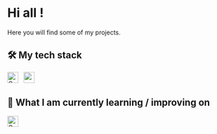 # Hi all !

Here you will find some of my projects.

## 🛠  My tech stack

<a name="learning-now"></a>

[<img src="https://img.shields.io/badge/go-282C34?logo=go&logoColor=blue" alt="Golang" title="Golang" height="25" />][tech_tools_anchor]
&nbsp;
[<img src="https://img.shields.io/badge/c-282C34?logo=c&logoColor=F7DF1E" alt="c" title="c" height="25" />][tech_tools_anchor]
&nbsp;

<a name="learning-next"></a>

## 📖  What I am currently learning / improving on

[<img src="https://img.shields.io/badge/go-282C34?logo=go&logoColor=blue" alt="Golang" title="Golang" height="25" />][learning_now_anchor]
&nbsp;


[tech_tools_anchor]: #bonjour--
[learning_now_anchor]: #learning-now
[learning_next_anchor]: #learning-next
